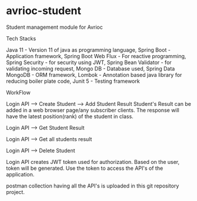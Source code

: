 # avrioc-student
Student management module for Avrioc 

Tech Stacks 
 
 Java 11 - Version 11 of java as programming language,
 Spring Boot - Application framework,
 Spring Boot Web Flux - For reactive programming,
 Spring Security - for security using JWT,
 Spring Bean Validator - for validating incoming request,
 Mongo DB - Database used,
 Spring Data MongoDB - ORM framework,
 Lombok - Annotation based java library for reducing boiler plate code,
 Junit 5 - Testing framework
 
 WorkFlow
 
 Login API --> Create Student --> Add Student Result 
 Student's Result can be added in a web browser page/any subscriber clients.
 The response will have the latest position(rank) of the student in class.
 
 Login API --> Get Student Result 
 
 Login API --> Get all students result
 
 Login API --> Delete Student
 
 Login API creates JWT token used for authorization.
 Based on the user, token will be generated.
 Use the token to access the API's of the application.
 
 
 
postman collection having all the API's is uploaded in this git repository project.
 
 
